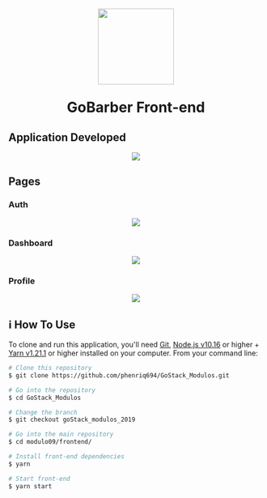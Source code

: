 <h1 align="center">
  <img 
    alt="" src="https://user-images.githubusercontent.com/54601930/85637062-8c925900-b658-11ea-928f-e9b3d69f675b.png" 
    width="150px"
  />

  <p>
    GoBarber Front-end
  </p>
</h1>

## Application Developed
<p align="center">
  <img src="https://user-images.githubusercontent.com/54601930/86875903-e4e64380-c0b9-11ea-9c91-2b8276c8237b.gif" />
</p>

## Pages
### Auth
<p align="center">
  <img src="https://user-images.githubusercontent.com/54601930/86876124-5faf5e80-c0ba-11ea-91f1-558f17c4ace1.png" />
</p>

### Dashboard
<p align="center">
  <img src="https://user-images.githubusercontent.com/54601930/86876126-6047f500-c0ba-11ea-9678-2e09a77a1af4.png" />
</p>

### Profile
<p align="center">
  <img src="https://user-images.githubusercontent.com/54601930/86876128-60e08b80-c0ba-11ea-9248-9439b4a6235e.png" />
</p>

## :information_source: How To Use

To clone and run this application, you'll need [Git](https://git-scm.com), [Node.js v10.16][nodejs] or higher + [Yarn v1.21.1][yarn] or higher installed on your computer. From your command line:

```bash
# Clone this repository
$ git clone https://github.com/phenriq694/GoStack_Modulos.git

# Go into the repository
$ cd GoStack_Modulos

# Change the branch
$ git checkout goStack_modulos_2019

# Go into the main repository
$ cd modulo09/frontend/

# Install front-end dependencies
$ yarn

# Start front-end
$ yarn start
``` 

[nodejs]: https://nodejs.org/
[yarn]: https://yarnpkg.com/

